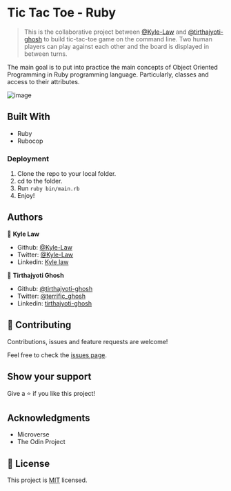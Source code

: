 # Tic Tac Toe - Ruby

> This is the collaborative project between [@Kyle-Law](https://github.com/Kyle-Law) and [@tirthajyoti-ghosh](https://github.com/tirthajyoti-ghosh) to build tic-tac-toe game on the command line. Two human players can play against each other and the board is displayed in between turns. 

The main goal is to put into practice the main concepts of Object Oriented Programming in Ruby programming language. Particularly, classes and access to their attributes.

![image](https://user-images.githubusercontent.com/55923773/76424191-decda800-63e2-11ea-9f7d-3b2fa04f0ddb.png)


## Built With

- Ruby
- Rubocop

### Deployment
1) Clone the repo to your local folder.
2) cd to the folder.
3) Run `ruby bin/main.rb`
4) Enjoy!

## Authors

👤 **Kyle Law**

- Github: [@Kyle-Law](https://github.com/Kyle-Law)
- Twitter: [@Kyle-Law](https://twitter.com/ZhunKhing)
- Linkedin: [Kyle law](https://www.linkedin.com/in/kyle-lawzhunkhing/)

👤 **Tirthajyoti Ghosh**

- Github: [@tirthajyoti-ghosh](https://github.com/tirthajyoti-ghosh)
- Twitter: [@terrific_ghosh](https://twitter.com/terrific_ghosh)
- Linkedin: [tirthajyoti-ghosh](https://www.linkedin.com/in/tirthajyoti-ghosh-370544199/) 

## 🤝 Contributing

Contributions, issues and feature requests are welcome!

Feel free to check the [issues page](https://github.com/Kyle-Law/tictactoe-ruby/issues?q=is%3Aissue+is%3Aopen+sort%3Aupdated-desc).

## Show your support

Give a ⭐️ if you like this project!

## Acknowledgments

- Microverse
- The Odin Project

## 📝 License

This project is [MIT](lic.url) licensed.

